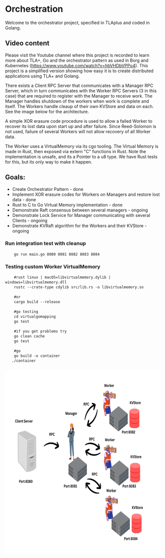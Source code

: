 # Orchestration

Welcome to the orchestrator project, specified in TLAplus and coded in Golang.

## Video content

Please visit the Youtube channel where this project is recorded to learn more about TLA+, Go and the orchestrator pattern as used in Borg and Kubernetes (https://www.youtube.com/watch?v=hbVHDbVPPo4). 
This project is a simplified version showing how easy it is to create distributed applications using TLA+ and Golang.

There exists a Client RPC Server that communicates with a Manager RPC Server, which in turn communicates with the Worker RPC Servers (3 in this case) that are required to register with the Manager to receive work. The Manager handles shutdown of the workers when work is complete and itself. The Workers handle cleaup of their own KVStore and data on each. See the image below for the architecture.

A simple XOR erasure code procedure is used to allow a failed Worker to recover its lost data upon start up and after failure. Since Reed-Solomon is not used, failure of several Workers will not allow recovery of all Worker data.

The Worker uses a VirtualMemory via its cgo tooling. The Virtual Memory is made in Rust, then exposed via extern "C" functions in Rust. Note the implementation is unsafe, and its a Pointer to a u8 type. We have Rust tests for this, but its only way to make it happen.

## Goals:

- Create Orchestrator Pattern - done
- Implement XOR erasure codes for Workers on Managers and restore lost data - done
- Rust to C to Go Virtual Memory implementation - done
- Demonstrate Raft consensus between several managers - ongoing
- Demonstrate Lock Service for Manager communicating with several Clients - ongoing
- Demonstrate KVRaft algorithm for the Workers and their KVStore - ongoing

### Run integration test with cleanup

```
    go run main.go 8080 8081 8082 8083 8084

```

### Testing custom Worker VirtualMemory

```
    #rust linux | macOS=libvirtualmemory.dylib | windows=libvirtualmemory.dll
    rustc --crate-type cdylib src/lib.rs -o libvirtualmemory.so

    #or
    cargo build --release

    #go testing
    cd virtualgomapping
    go test

    #if you get problems try
    go clean cache
    go test

    #go
    go build -o container
   ./container
```

<h3 align="center" > <img src="./orchestration.png" width="700" height="600" style="center: 10px;"></h3
